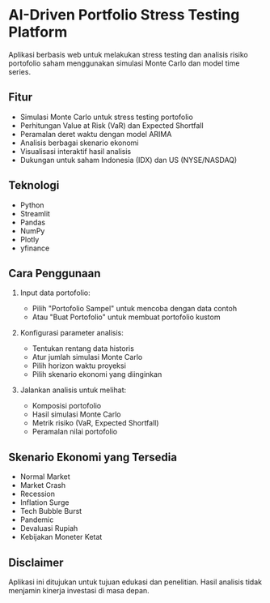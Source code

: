 
# AI-Driven Portfolio Stress Testing Platform

Aplikasi berbasis web untuk melakukan stress testing dan analisis risiko portofolio saham menggunakan simulasi Monte Carlo dan model time series.

## Fitur

- Simulasi Monte Carlo untuk stress testing portofolio
- Perhitungan Value at Risk (VaR) dan Expected Shortfall
- Peramalan deret waktu dengan model ARIMA
- Analisis berbagai skenario ekonomi
- Visualisasi interaktif hasil analisis
- Dukungan untuk saham Indonesia (IDX) dan US (NYSE/NASDAQ)

## Teknologi

- Python
- Streamlit
- Pandas
- NumPy
- Plotly
- yfinance

## Cara Penggunaan

1. Input data portofolio:
   - Pilih "Portofolio Sampel" untuk mencoba dengan data contoh
   - Atau "Buat Portofolio" untuk membuat portofolio kustom

2. Konfigurasi parameter analisis:
   - Tentukan rentang data historis
   - Atur jumlah simulasi Monte Carlo
   - Pilih horizon waktu proyeksi
   - Pilih skenario ekonomi yang diinginkan

3. Jalankan analisis untuk melihat:
   - Komposisi portofolio
   - Hasil simulasi Monte Carlo
   - Metrik risiko (VaR, Expected Shortfall)
   - Peramalan nilai portofolio

## Skenario Ekonomi yang Tersedia

- Normal Market
- Market Crash
- Recession
- Inflation Surge
- Tech Bubble Burst
- Pandemic
- Devaluasi Rupiah
- Kebijakan Moneter Ketat

## Disclaimer

Aplikasi ini ditujukan untuk tujuan edukasi dan penelitian. Hasil analisis tidak menjamin kinerja investasi di masa depan.
